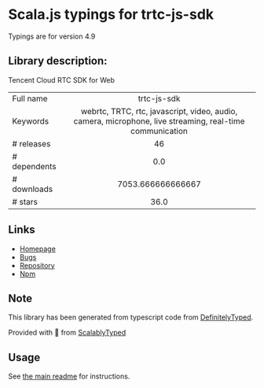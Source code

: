 
# Scala.js typings for trtc-js-sdk

Typings are for version 4.9

## Library description:
Tencent Cloud RTC SDK for Web

|                    |                 |
| ------------------ | :-------------: |
| Full name          | trtc-js-sdk |
| Keywords           | webrtc, TRTC, rtc, javascript, video, audio, camera, microphone, live streaming, real-time communication |
| # releases         | 46 |
| # dependents       | 0.0 |
| # downloads        | 7053.666666666667 |
| # stars            | 36.0 |

## Links
- [Homepage](https://web.sdk.qcloud.com/trtc/webrtc/doc/en/index.html)
- [Bugs](https://github.com/LiteAVSDK/TRTC_Web/issues)
- [Repository](https://github.com/LiteAVSDK/TRTC_Web)
- [Npm](https://www.npmjs.com/package/trtc-js-sdk)
    


## Note
This library has been generated from typescript code from [DefinitelyTyped](https://definitelytyped.org).

Provided with :purple_heart: from [ScalablyTyped](https://github.com/oyvindberg/ScalablyTyped)

## Usage
See [the main readme](../../readme.md) for instructions.


